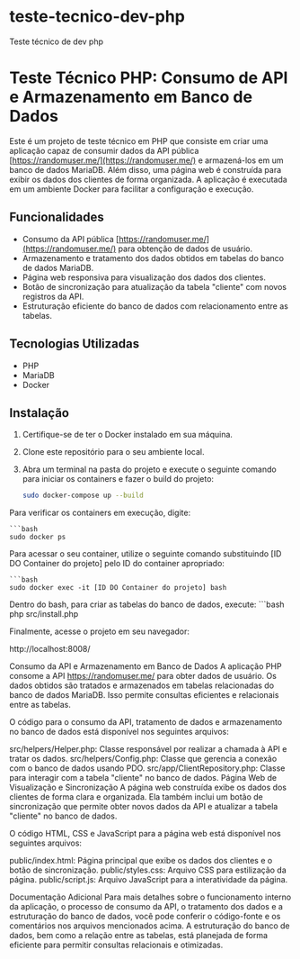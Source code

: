 # teste-tecnico-dev-php
Teste técnico de dev php

# Teste Técnico PHP: Consumo de API e Armazenamento em Banco de Dados

Este é um projeto de teste técnico em PHP que consiste em criar uma aplicação capaz de consumir dados da API pública [https://randomuser.me/](https://randomuser.me/) e armazená-los em um banco de dados MariaDB. Além disso, uma página web é construída para exibir os dados dos clientes de forma organizada. A aplicação é executada em um ambiente Docker para facilitar a configuração e execução.

## Funcionalidades

- Consumo da API pública [https://randomuser.me/](https://randomuser.me/) para obtenção de dados de usuário.
- Armazenamento e tratamento dos dados obtidos em tabelas do banco de dados MariaDB.
- Página web responsiva para visualização dos dados dos clientes.
- Botão de sincronização para atualização da tabela "cliente" com novos registros da API.
- Estruturação eficiente do banco de dados com relacionamento entre as tabelas.

## Tecnologias Utilizadas

- PHP
- MariaDB
- Docker

## Instalação

1. Certifique-se de ter o Docker instalado em sua máquina.
2. Clone este repositório para o seu ambiente local.
3. Abra um terminal na pasta do projeto e execute o seguinte comando para iniciar os containers e fazer o build do projeto:

   ```bash
   sudo docker-compose up --build

Para verificar os containers em execução, digite:

    ```bash
    sudo docker ps


Para acessar o seu container, utilize o seguinte comando substituindo [ID DO Container do projeto] pelo ID do container apropriado:

    ```bash
    sudo docker exec -it [ID DO Container do projeto] bash


Dentro do bash, para criar as tabelas do banco de dados, execute:
    ```bash
    php src/install.php


Finalmente, acesse o projeto em seu navegador:

http://localhost:8008/


Consumo da API e Armazenamento em Banco de Dados
A aplicação PHP consome a API https://randomuser.me/ para obter dados de usuário. Os dados obtidos são tratados e armazenados em tabelas relacionadas do banco de dados MariaDB. Isso permite consultas eficientes e relacionais entre as tabelas.

O código para o consumo da API, tratamento de dados e armazenamento no banco de dados está disponível nos seguintes arquivos:

src/helpers/Helper.php: Classe responsável por realizar a chamada à API e tratar os dados.
src/helpers/Config.php: Classe que gerencia a conexão com o banco de dados usando PDO.
src/app/ClientRepository.php: Classe para interagir com a tabela "cliente" no banco de dados.
Página Web de Visualização e Sincronização
A página web construída exibe os dados dos clientes de forma clara e organizada. Ela também inclui um botão de sincronização que permite obter novos dados da API e atualizar a tabela "cliente" no banco de dados.

O código HTML, CSS e JavaScript para a página web está disponível nos seguintes arquivos:

public/index.html: Página principal que exibe os dados dos clientes e o botão de sincronização.
public/styles.css: Arquivo CSS para estilização da página.
public/script.js: Arquivo JavaScript para a interatividade da página.

Documentação Adicional
Para mais detalhes sobre o funcionamento interno da aplicação, o processo de consumo da API, o tratamento dos dados e a estruturação do banco de dados, você pode conferir o código-fonte e os comentários nos arquivos mencionados acima. A estruturação do banco de dados, bem como a relação entre as tabelas, está planejada de forma eficiente para permitir consultas relacionais e otimizadas.
